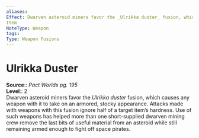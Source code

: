 ```yaml
---
aliases: 
Effect: Dwarven asteroid miners favor the _Ulrikka duster_ fusion, which causes any weapon with it to take on an armored, stocky appearance. Attacks made with weapons with this fusion ignore half of a target item’s hardness. Use of such weapons has helped more than one short-supplied dwarven mining crew remove the last bits of useful material from an asteroid while still remaining armed enough to fight off space pirates.
Item
NoteType: Weapon
tags: 
Type: Weapon Fusions
---
```


# Ulrikka Duster

**Source**:: _Pact Worlds pg. 195_  
**Level**:: 2  
Dwarven asteroid miners favor the _Ulrikka duster_ fusion, which causes any weapon with it to take on an armored, stocky appearance. Attacks made with weapons with this fusion ignore half of a target item’s hardness. Use of such weapons has helped more than one short-supplied dwarven mining crew remove the last bits of useful material from an asteroid while still remaining armed enough to fight off space pirates.

